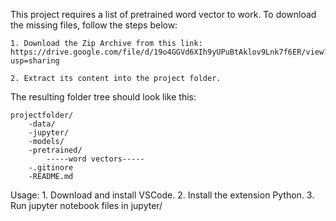 This project requires a list of pretrained word vector to work. To download the missing files, follow the steps below:

    1. Download the Zip Archive from this link: https://drive.google.com/file/d/19o4GGVd6XIh9yUPuBtAklov9Lnk7f6ER/view?usp=sharing

    2. Extract its content into the project folder.
    
The resulting folder tree should look like this: 

    projectfolder/
        -data/
        -jupyter/
        -models/
        -pretrained/
            -----word vectors-----
        -.gitinore
        -README.md

Usage:
    1. Download and install VSCode.
    2. Install the extension Python.
    3. Run jupyter notebook files in jupyter/
